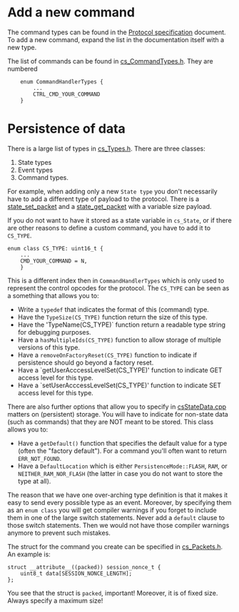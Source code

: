 # Add a new command

The command types can be found in the [Protocol specification](docs/PROTOCOL.md#command_types) document. To add a new 
command, expand the list in the documentation itself with a new type.

The list of commands can be found in [cs_CommandTypes.h](source/include/protocol/cs_CommandTypes.h). They are numbered

```
	enum CommandHandlerTypes {
		...
		CTRL_CMD_YOUR_COMMAND
	}
```

# Persistence of data

There is a large list of types in [cs_Types.h](source/include/common/cs_Types.h). There are three classes:

1. State types
2. Event types
3. Command types.

For example, when adding only a new `State type` you don't necessarily have to add a different type of payload to the 
protocol. There is a 
[state_set_packet](docs/PROTOCOL.md#state_set_packet) and a 
[state_get_packet](docs/PROTOCOL.md#state_get_packet) with a variable size payload.

If you do not want to have it stored as a state variable in `cs_State`, or if there are other reasons to define a 
custom command, you have to add it to `CS_TYPE`. 

```
enum class CS_TYPE: uint16_t {
	...
	CMD_YOUR_COMMAND = N,
	}
```

This is a different index then in `CommandHandlerTypes` which is only used to represent the control opcodes for the 
protocol. The `CS_TYPE` can be seen as a something that allows you to:

* Write a `typedef` that indicates the format of this (command) type.
* Have the `TypeSize(CS_TYPE)` function return the size of this type.
* Have the 'TypeName(CS_TYPE)` function return a readable type string for debugging purposes.
* Have a `hasMultipleIds(CS_TYPE)` function to allow storage of multiple versions of this type.
* Have a `removeOnFactoryReset(CS_TYPE)` function to indicate if persistence should go beyond a factory reset.
* Have a `getUserAcccessLevelSet(CS_TYPE)' function to indicate GET access level for this type.
* Have a `setUserAcccessLevelSet(CS_TYPE)' function to indicate SET access level for this type.

There are also further options that allow you to specify in [csStateData.cpp](source/src/storage/cs_StateData.cpp)
matters on (persistent) storage. You will have to indicate for non-state data (such as commands) that they are NOT
meant to be stored. This class allows you to:

* Have a `getDefault()` function that specifies the default value for a type (often the "factory default"). For a
command you'll often want to return `ERR_NOT_FOUND`.
* Have a `DefaultLocation` which is either `PersistenceMode::FLASH`, `RAM`, or `NEITHER_RAM_NOR_FLASH` (the latter in
case you do not want to store the type at all).

The reason that we have one over-arching type definition is that it makes it easy to send every possible type as an
event. Moreover, by specifying them as an `enum class` you will get compiler warnings if you forget to include them
in one of the large switch statements. Never add a `default` clause to those switch statements. Then we would not have
those compiler warnings anymore to prevent such mistakes.

The struct for the command you create can be specified in [cs_Packets.h](source/include/protocol/cs_Packets.h). An
example is:

```
struct __attribute__((packed)) session_nonce_t {
	uint8_t data[SESSION_NONCE_LENGTH];
};
```

You see that the struct is `packed`, important! Moreover, it is of fixed size. Always specify a maximum size!

